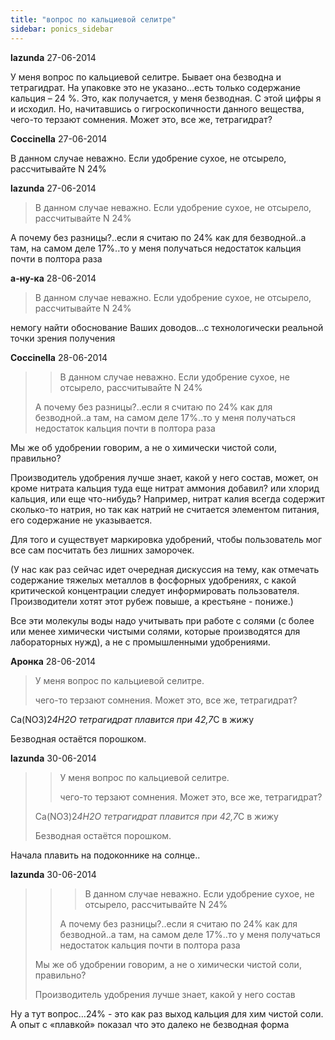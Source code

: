 ```yaml
---
title: "вопрос по кальциевой селитре"
sidebar: ponics_sidebar
---
```


**lazunda** 27-06-2014

У меня вопрос по кальциевой селитре. Бывает она безводна и тетрагидрат. На упаковке это не указано…есть только содержание кальция – 24 %. Это, как получается, у меня безводная. С этой цифры я и исходил. Но, начитавшись о гигроскопичности данного вещества, чего-то терзают сомнения. Может это, все же, тетрагидрат?


**Coccinella** 27-06-2014

В данном случае неважно. Если удобрение сухое, не отсырело, рассчитывайте N 24%


**lazunda** 27-06-2014

> В данном случае неважно. Если удобрение сухое, не отсырело, рассчитывайте N 24%

А почему без разницы?..если я считаю по 24% как для безводной..а там, на самом деле 17%..то у меня получаться недостаток кальция почти в полтора раза 


**а-ну-ка** 28-06-2014

> В данном случае неважно. Если удобрение сухое, не отсырело, рассчитывайте N 24%

 немогу найти обоснование Ваших доводов...с технологически реальной точки зрения получения 


**Coccinella** 28-06-2014

> > В данном случае неважно. Если удобрение сухое, не отсырело, рассчитывайте N 24%
> 
> 
> 
> А почему без разницы?..если я считаю по 24% как для безводной..а там, на самом деле 17%..то у меня получаться недостаток кальция почти в полтора раза

Мы же об удобрении говорим, а не о химически чистой соли, правильно?

Производитель удобрения лучше знает, какой у него состав, может, он кроме нитрата кальция туда еще нитрат аммония добавил? или хлорид кальция, или еще что-нибудь? Например, нитрат калия всегда содержит сколько-то натрия, но так как натрий не считается элементом питания, его содержание не указывается.

Для того и существует маркировка удобрений, чтобы пользователь мог все сам посчитать без лишних заморочек. 

(У нас как раз сейчас идет очередная дискуссия на тему, как отмечать содержание тяжелых металлов в фосфорных удобрениях, с какой критической концентрации следует информировать пользователя. Производители хотят этот рубеж повыше, а крестьяне - пониже.)

Все эти молекулы воды надо учитывать при работе с солями (с более или менее химически чистыми солями, которые производятся для лабораторных нужд), а не с промышленными удобрениями.


**Аронка** 28-06-2014

> У меня вопрос по кальциевой селитре. 
> 
> чего-то терзают сомнения. Может это, все же, тетрагидрат?

Ca(NO3)2*4Н2О тетрагидрат плавится при 42,7*С в жижу

Безводная остаётся порошком.


**lazunda** 30-06-2014

> > У меня вопрос по кальциевой селитре. 
> > 
> > чего-то терзают сомнения. Может это, все же, тетрагидрат?
> 
> 
> 
> Ca(NO3)2*4Н2О тетрагидрат плавится при 42,7*С в жижу
> 
> Безводная остаётся порошком.

Начала плавить на подоконнике на солнце..


**lazunda** 30-06-2014

> > > В данном случае неважно. Если удобрение сухое, не отсырело, рассчитывайте N 24%
> > 
> > 
> > 
> > А почему без разницы?..если я считаю по 24% как для безводной..а там, на самом деле 17%..то у меня получаться недостаток кальция почти в полтора раза
> 
> 
> 
> Мы же об удобрении говорим, а не о химически чистой соли, правильно?
> 
> Производитель удобрения лучше знает, какой у него состав

Ну а тут вопрос…24% - это как раз выход кальция для хим чистой соли. А опыт с «плавкой» показал что это далеко не безводная форма


